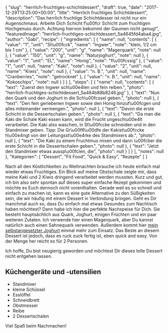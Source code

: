 {
    "slug": "herrlich-fruchtiges-schichtdessert",
    "draft": true,
    "date": "2017-12-29T13:25:00+00:00",
    "title": "Herrlich fruchtiges Schichtdessert",
    "description": "Das herrlich fruchtige Schichtdesser ist nicht nur ein Augenschmaus. Arbeite Dich Schicht f\u00fcr Schicht zum fruchtigen Hochgenuss durch. Achtung hiervon bekommt  der Gaumen nicht genug!",
    "featuredImage": "herrlich-fruchtiges-schichtdessert_5a4645fd4aba4.jpg",
    "author": "Gabi",
    "recipe": {
        "ingredients": [
            {
                "name": null,
                "contents": [
                    {
                        "value": "1",
                        "unit": "St\u00fcck",
                        "name": "Ingwer",
                        "note": "klein, 1\/2 cm bis 1 cm"
                    },
                    {
                        "value": "200",
                        "unit": "g",
                        "name": "Magerquark",
                        "note": null
                    },
                    {
                        "value": "150",
                        "unit": "g",
                        "name": "Naturjoghurt",
                        "note": null
                    },
                    {
                        "value": "1",
                        "unit": "EL",
                        "name": "Honig",
                        "note": "fl\u00fcssig"
                    },
                    {
                        "value": "1",
                        "unit": null,
                        "name": "Kaki",
                        "note": null
                    },
                    {
                        "value": "2",
                        "unit": null,
                        "name": "Kiwis",
                        "note": null
                    },
                    {
                        "value": "n. B.",
                        "unit": null,
                        "name": "Cranberries",
                        "note": "getrocknet"
                    },
                    {
                        "value": "n. B.",
                        "unit": null,
                        "name": "Kokoschips",
                        "note": null
                    }
                ]
            }
        ],
        "steps": [
            {
                "name": null,
                "contents": [
                    {
                        "text": "Zuerst den Ingwer sch\u00e4len und fein reiben.",
                        "photo": "herrlich-fruchtiges-schichtdessert_5a464b88b8246.jpg"
                    },
                    {
                        "text": "Nun den Quark und den Joghurt in die Sch\u00fcssel geben.",
                        "photo": null
                    },
                    {
                        "text": "Den fein geriebenen Ingwer sowie den Honig hinzuf\u00fcgen und alles miteinander vermengen.",
                        "photo": null
                    },
                    {
                        "text": "Davon die erste Schicht in die Dessertschalen geben.",
                        "photo": null
                    },
                    {
                        "text": "Da man die Kaki die Schale Kaki essen kann, wird die Frucht ungesch\u00e4lt verarbeitet. Die Kaki also waschen, in St\u00fccke schneiden und in den Standmixer geben. Tipp:  Die Gr\u00f6\u00dfe der Kakist\u00fccke h\u00e4ngt von der Leitungsst\u00e4rke des Standmixers ab.",
                        "photo": null
                    },
                    {
                        "text": "Die Kaki zu einem Fruchtmus mixen und dann \u00fcber die erste Schicht in die Dessertschalen geben.",
                        "photo": null
                    },
                    {
                        "text": "Jetzt den Standmixer etwas aussp\u00fclen, die",
                        "photo": null
                    }
                ]
            }
        ],
        "notes": null
    },
    "Kategorien": [
        "Dessert",
        "Fit Food",
        "Quick & Easy",
        "Rezepte"
    ]
}

Nach all den Köstlichkeiten zu Weihnachten brauche ich heute einfach mal wieder etwas Fruchtiges. Ein Blick auf meine Obstschale zeigte mir, dass meine Kaki und 2 Kiwis dringend verarbeitet werden mussten.
Kurz und gut, ich bin also sehr spontan auf dieses super einfache Rezept gekommen und möchte es Euch dennoch nicht vorenthalten. Gerade weil es so schnell und einfach zu machen ist, kann es  eine gute Alternative zu den Süßigkeiten sein, die wir häufig mit einem Dessert in Verbindung bringen.
Geht es Dir manchmal auch so, dass Du einfach mal etwas Gesundes zum Nachtisch haben möchtest? Dann habe ich hier die perfekte Nachspeise für Dich. Sie besteht hauptsächlich aus Quark, Joghurt, einigen Früchten und ein paar weiteren Zutaten. Ich verwende hier einen Magerquark, aber Du kannst natürlich auch einen Sahnequark verwenden. Außerdem kommt hier [mein selbstangesetzter Joghurt](https://kochfokus.de/artikel/joghurt-teil-1-joghurt-selber-machen/http:// "mein selbstangesetzter Joghurt") einmal mehr zum Einsatz.
Das Beste an diesem Dessert ist jedoch, dass es ruck zuck fertig ist, eben quick and easy.
Von der Menge her reicht es für 2 Personen.

Ich hoffe, Du bist neugierig geworden und möchtest Dir dieses tolle Dessert nicht entgehen lassen.

## Küchengeräte und -utensilien
- Standmixer
- kleine Schüssel
- Esslöffel
- Schneidbrett
- Obstmesser
- Reibe
- 2 Dessertschalen

Viel Spaß beim Nachmachen!